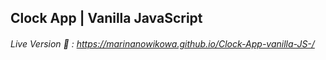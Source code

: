 ## Clock App | Vanilla JavaScript

###### Live Version :eyes: : https://marinanowikowa.github.io/Clock-App-vanilla-JS-/
